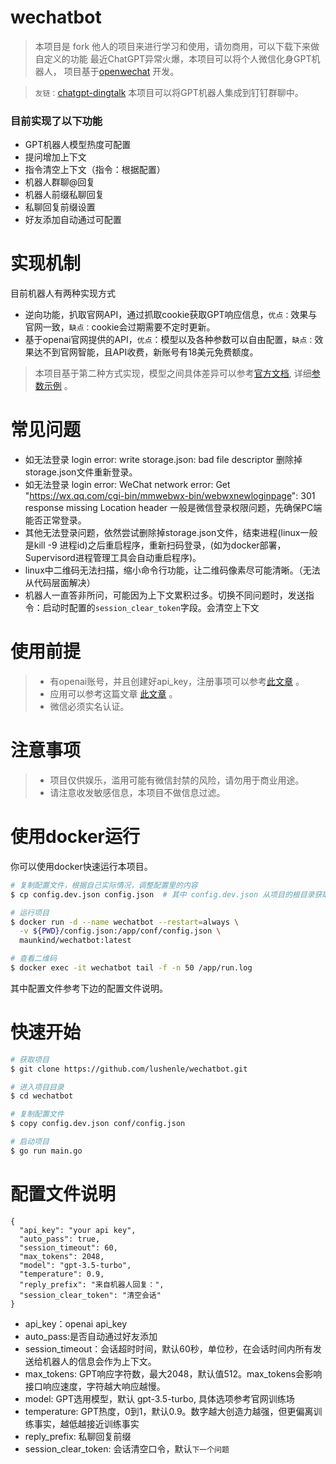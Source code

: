 # wechatbot

> 本项目是 fork 他人的项目来进行学习和使用，请勿商用，可以下载下来做自定义的功能
> 最近ChatGPT异常火爆，本项目可以将个人微信化身GPT机器人，
> 项目基于[openwechat](https://github.com/eatmoreapple/openwechat) 开发。

> `友链：`[chatgpt-dingtalk](https://github.com/eryajf/chatgpt-dingtalk) 本项目可以将GPT机器人集成到钉钉群聊中。


### 目前实现了以下功能

* GPT机器人模型热度可配置
* 提问增加上下文
* 指令清空上下文（指令：根据配置）
* 机器人群聊@回复
* 机器人前缀私聊回复
* 私聊回复前缀设置
* 好友添加自动通过可配置

# 实现机制
目前机器人有两种实现方式
* 逆向功能，扒取官网API，通过抓取cookie获取GPT响应信息，`优点：`效果与官网一致，`缺点：`cookie会过期需要不定时更新。
* 基于openai官网提供的API，`优点`：模型以及各种参数可以自由配置，`缺点：`效果达不到官网智能，且API收费，新账号有18美元免费额度。

> 本项目基于第二种方式实现，模型之间具体差异可以参考[官方文档](https://beta.openai.com/docs/models/overview), 详细[参数示例](https://beta.openai.com/examples) 。

# 常见问题
* 如无法登录 login error: write storage.json: bad file descriptor 删除掉storage.json文件重新登录。
* 如无法登录 login error: WeChat network error: Get "https://wx.qq.com/cgi-bin/mmwebwx-bin/webwxnewloginpage": 301 response missing Location header 一般是微信登录权限问题，先确保PC端能否正常登录。
* 其他无法登录问题，依然尝试删除掉storage.json文件，结束进程(linux一般是kill -9 进程id)之后重启程序，重新扫码登录，(如为docker部署，Supervisord进程管理工具会自动重启程序)。
* linux中二维码无法扫描，缩小命令行功能，让二维码像素尽可能清晰。（无法从代码层面解决）
* 机器人一直答非所问，可能因为上下文累积过多。切换不同问题时，发送指令：启动时配置的`session_clear_token`字段。会清空上下文

# 使用前提

> * 有openai账号，并且创建好api_key，注册事项可以参考[此文章](https://juejin.cn/post/7173447848292253704) 。
> * 应用可以参考这篇文章 [此文章](https://juejin.cn/post/7176813187705077816) 。
> * 微信必须实名认证。

# 注意事项

> * 项目仅供娱乐，滥用可能有微信封禁的风险，请勿用于商业用途。
> * 请注意收发敏感信息，本项目不做信息过滤。

# 使用docker运行

你可以使用docker快速运行本项目。

```sh
# 复制配置文件，根据自己实际情况，调整配置里的内容
$ cp config.dev.json config.json  # 其中 config.dev.json 从项目的根目录获取

# 运行项目
$ docker run -d --name wechatbot --restart=always \
  -v ${PWD}/config.json:/app/conf/config.json \
  maunkind/wechatbot:latest

# 查看二维码
$ docker exec -it wechatbot tail -f -n 50 /app/run.log 
```

其中配置文件参考下边的配置文件说明。

# 快速开始

```bash
# 获取项目
$ git clone https://github.com/lushenle/wechatbot.git

# 进入项目目录
$ cd wechatbot

# 复制配置文件
$ copy config.dev.json conf/config.json

# 启动项目
$ go run main.go
```

# 配置文件说明

```josn
{
  "api_key": "your api key",
  "auto_pass": true,
  "session_timeout": 60,
  "max_tokens": 2048,
  "model": "gpt-3.5-turbo",
  "temperature": 0.9,
  "reply_prefix": "来自机器人回复：",
  "session_clear_token": "清空会话"
}
```

- api_key：openai api_key
- auto_pass:是否自动通过好友添加
- session_timeout：会话超时时间，默认60秒，单位秒，在会话时间内所有发送给机器人的信息会作为上下文。
- max_tokens: GPT响应字符数，最大2048，默认值512。max_tokens会影响接口响应速度，字符越大响应越慢。
- model: GPT选用模型，默认 gpt-3.5-turbo, 具体选项参考官网训练场
- temperature: GPT热度，0到1，默认0.9。数字越大创造力越强，但更偏离训练事实，越低越接近训练事实
- reply_prefix: 私聊回复前缀
- session_clear_token: 会话清空口令，默认`下一个问题`
